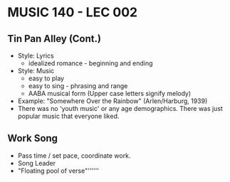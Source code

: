 # MUSIC 140 - LEC 002

## Tin Pan Alley (Cont.)
- Style: Lyrics
  - idealized romance - beginning and ending
- Style: Music
  - easy to play
  - easy to sing - phrasing and range
  - AABA musical form (Upper case letters signify melody)
- Example: "Somewhere Over the Rainbow" (Arlen/Harburg, 1939)
- There was no 'youth music' or any age demographics. There was just popular music that everyone liked.

## Work Song
- Pass time / set pace, coordinate work.
- Song Leader
- "Floating pool of verse"''''''
<!--stackedit_data:
eyJoaXN0b3J5IjpbMTAwMDcxMzkyMSwtMTM2ODA2ODQ0NywtMT
IxNTYyODQ5LC0zNDYyNzExMTEsMzY2MDgzMjk2LDI3OTU1NTUz
NCw1MDM2ODk0NjldfQ==
-->